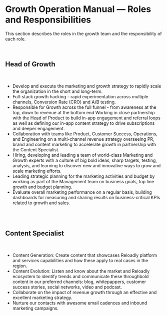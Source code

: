 # Growth Operation Manual — Roles and Responsibilities

This section describes the roles in the growth team and the responsibility of each role.

<br/>

## Head of Growth

<br/>

- Develop and execute the marketing and growth strategy to rapidly scale the organization in the short and long-term.
- Full-stack growth hacking - rapid experimentation across multiple channels, Conversion Rate (CRO) and A/B testing. 
- Responsible for Growth across the full funnel - from awareness at the top, down to revenue at the bottom end Working in close partnership with the Head of Product to build in-app engagement and referral loops as well as defining our in-app content strategy to drive subscriptions and deeper engagement.
- Collaboration with teams like Product, Customer Success, Operations, and Engineering on a multi-channel revenue strategy overseeing PR, brand and content marketing to accelerate growth in partnership with the Content Specialist. 
- Hiring, developing and leading a team of world-class Marketing and Growth experts with a culture of big bold ideas, sharp targets, testing, analysis, and learning to discover new and innovative ways to grow and scale marketing efforts.
- Leading strategic planning for the marketing activities and budget by working as part of the Management team on business goals, top line growth and budget planning.
- Evaluate overall marketing performance on a regular basis, building dashboards for measuring and sharing results on business-critical KPIs related to growth and sales.

<br/>
<br/>

## Content Specialist

<br/>

- Content Generation: Create content that showcases Reloadly platform and services capabilities and how these apply to real cases in the region.
- Content Evolution: Listen and know about the market and Reloadly ecosystem to identify trends and communicate these throughbold content in our preferred channels: blog, whitepappers, customer success stories, social networks, video and podcast.
- Collaborate on the impact of revenue growth through an effective and excellent marketing strategy.
- Nurture our contacts with awesome email cadences and inbound marketing campaigns.